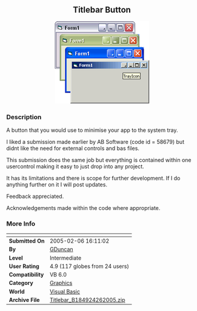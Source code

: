 ﻿<div align="center">

## Titlebar Button

<img src="PIC2005261610265692.gif">
</div>

### Description

A button that you would use to minimise your app to the system tray.

I liked a submission made earlier by AB Software (code id = 58679) but didnt like the need for external controls and bas files.

This submission does the same job but everything is contained within one usercontrol making it easy to just drop into any project.

It has its limitations and there is scope for further development. If I do anything further on it I will post updates.

Feedback appreciated.

Acknowledgements made within the code where appropriate.
 
### More Info
 


<span>             |<span>
---                |---
**Submitted On**   |2005-02-06 16:11:02
**By**             |[GDuncan](https://github.com/Planet-Source-Code/PSCIndex/blob/master/ByAuthor/gduncan.md)
**Level**          |Intermediate
**User Rating**    |4.9 (117 globes from 24 users)
**Compatibility**  |VB 6\.0
**Category**       |[Graphics](https://github.com/Planet-Source-Code/PSCIndex/blob/master/ByCategory/graphics__1-46.md)
**World**          |[Visual Basic](https://github.com/Planet-Source-Code/PSCIndex/blob/master/ByWorld/visual-basic.md)
**Archive File**   |[Titlebar\_B184924262005\.zip](https://github.com/Planet-Source-Code/gduncan-titlebar-button__1-58741/archive/master.zip)








